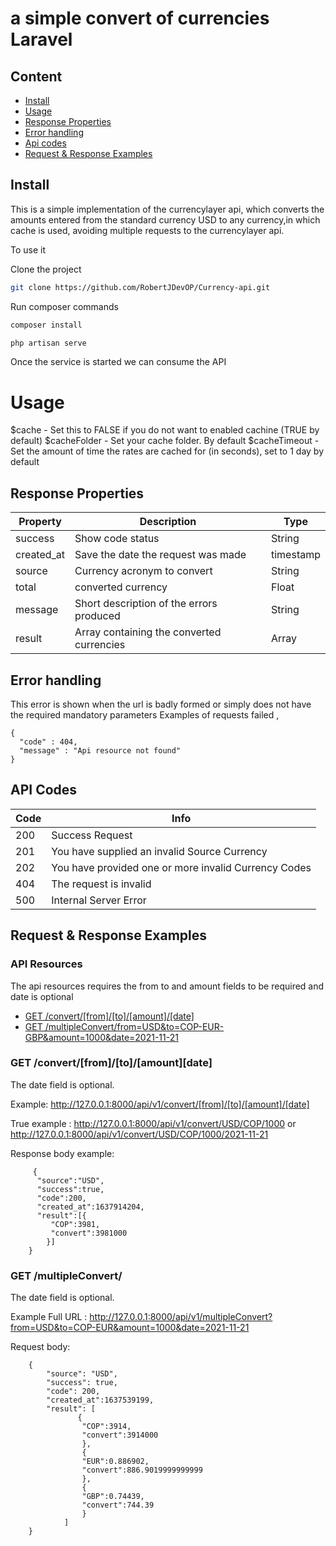 

# a simple convert of currencies Laravel 

## Content
* [Install](#install)
* [Usage](#Usage)
* [Response Properties](#Response-Properties)
* [Error handling](#Error-handling)
* [Api codes](#Api-codes)
* [Request & Response Examples](#request-response-examples)

## Install

This is a simple implementation of the currencylayer api, which converts the amounts entered from the standard currency USD to any currency,in which cache is used, avoiding multiple requests to the currencylayer api.

To use it

Clone the project 

```bash
git clone https://github.com/RobertJDevOP/Currency-api.git
```
Run composer commands
```bash
composer install
```

```bash
php artisan serve
```
Once the service is started we can consume the API

# Usage

$cache - Set this to FALSE if you do not want to enabled cachine (TRUE by default)
$cacheFolder - Set your cache folder. By default
$cacheTimeout - Set the amount of time the rates are cached for (in seconds), set to 1 day by default

## Response Properties

| Property    | Description        | Type     
| ----------- | --------------- | --------- | 
| success     | Show code status          | String      | 
| created_at   | Save the date the request was made| timestamp | 
| source      | Currency acronym to convert           | String   | 
| total      | converted currency    | Float | 
| message      | Short description of the errors produced          | String | 
| result      |   Array containing the converted currencies     | Array |

## Error handling
This error is shown when the url is badly formed or simply does not have the required mandatory parameters
Examples of requests failed ,

    {
      "code" : 404,
      "message" : "Api resource not found"
    }

## API Codes

| Code  | Info        | 
| ----- | -------------------------------------------------| 
| 200   |Success  Request                                  | 
| 201   |You have supplied an invalid Source Currency       | 
| 202   |You have provided one or more invalid Currency Codes| 
| 404   |The request is invalid| 
| 500   |Internal Server Error                              | 


## Request & Response Examples

### API Resources

The api resources requires the from to and amount fields to be required and date is optional

  - [GET /convert/[from]/[to]/[amount]/[date]](#get-convert)
  - [GET /multipleConvert/from=USD&to=COP-EUR-GBP&amount=1000&date=2021-11-21](#get-multipleConvert)

### GET /convert/[from]/[to]/[amount][date]

The date field is optional.

Example: http://127.0.0.1:8000/api/v1/convert/[from]/[to]/[amount]/[date]

True example : http://127.0.0.1:8000/api/v1/convert/USD/COP/1000  or
http://127.0.0.1:8000/api/v1/convert/USD/COP/1000/2021-11-21

Response body example:

         {
          "source":"USD",
          "success":true,
          "code":200,
          "created_at":1637914204,
          "result":[{
             "COP":3981,
             "convert":3981000
            }]
        }


### GET /multipleConvert/
The date field is optional.

Example Full URL :  http://127.0.0.1:8000/api/v1/multipleConvert?from=USD&to=COP-EUR&amount=1000&date=2021-11-21

Request body:

        {
            "source": "USD",
            "success": true,
            "code": 200,
            "created_at":1637539199,
            "result": [
                   {
                    "COP":3914,
                    "convert":3914000
                    },
                    {
                    "EUR":0.886902,
                    "convert":886.9019999999999
                    },
                    {
                    "GBP":0.74439,
                    "convert":744.39
                    }
                ]
        }


